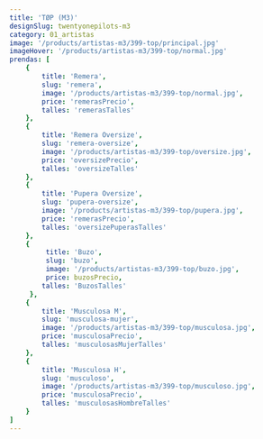 ```yaml
---
title: 'TØP (M3)'
designSlug: twentyonepilots-m3
category: 01_artistas
image: '/products/artistas-m3/399-top/principal.jpg'
imageHover: '/products/artistas-m3/399-top/normal.jpg'
prendas: [
    {   
        title: 'Remera',
        slug: 'remera',          
        image: '/products/artistas-m3/399-top/normal.jpg',
        price: 'remerasPrecio',
        talles: 'remerasTalles'
    },
    {
        title: 'Remera Oversize',
        slug: 'remera-oversize',
        image: '/products/artistas-m3/399-top/oversize.jpg',
        price: 'oversizePrecio',
        talles: 'oversizeTalles'
    },
    {
        title: 'Pupera Oversize',
        slug: 'pupera-oversize',
        image: '/products/artistas-m3/399-top/pupera.jpg',
        price: 'remerasPrecio',
        talles: 'oversizePuperasTalles'
    },
    {
         title: 'Buzo',
         slug: 'buzo',
         image: '/products/artistas-m3/399-top/buzo.jpg',
         price: buzosPrecio,
        talles: 'BuzosTalles'
     },
    {
        title: 'Musculosa M',
        slug: 'musculosa-mujer',
        image: '/products/artistas-m3/399-top/musculosa.jpg',
        price: 'musculosaPrecio',
        talles: 'musculosasMujerTalles'
    },
    {
        title: 'Musculosa H',
        slug: 'musculoso',
        image: '/products/artistas-m3/399-top/musculoso.jpg',
        price: 'musculosaPrecio',
        talles: 'musculosasHombreTalles'
    }
]
---
```

